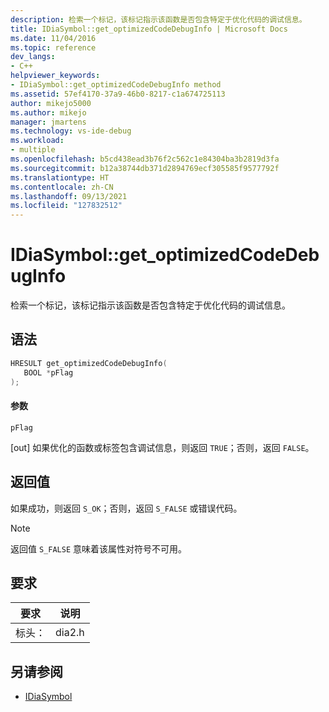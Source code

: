 ```yaml
---
description: 检索一个标记，该标记指示该函数是否包含特定于优化代码的调试信息。
title: IDiaSymbol::get_optimizedCodeDebugInfo | Microsoft Docs
ms.date: 11/04/2016
ms.topic: reference
dev_langs:
- C++
helpviewer_keywords:
- IDiaSymbol::get_optimizedCodeDebugInfo method
ms.assetid: 57ef4170-37a9-46b0-8217-c1a674725113
author: mikejo5000
ms.author: mikejo
manager: jmartens
ms.technology: vs-ide-debug
ms.workload:
- multiple
ms.openlocfilehash: b5cd438ead3b76f2c562c1e84304ba3b2819d3fa
ms.sourcegitcommit: b12a38744db371d2894769ecf305585f9577792f
ms.translationtype: HT
ms.contentlocale: zh-CN
ms.lasthandoff: 09/13/2021
ms.locfileid: "127832512"
---
```

# <a name="idiasymbolget_optimizedcodedebuginfo"></a>IDiaSymbol::get_optimizedCodeDebugInfo
检索一个标记，该标记指示该函数是否包含特定于优化代码的调试信息。

## <a name="syntax"></a>语法

```C++
HRESULT get_optimizedCodeDebugInfo(
   BOOL *pFlag
);
```

#### <a name="parameters"></a>参数
 `pFlag`

[out] 如果优化的函数或标签包含调试信息，则返回 `TRUE`；否则，返回 `FALSE`。

## <a name="return-value"></a>返回值
 如果成功，则返回 `S_OK`；否则，返回 `S_FALSE` 或错误代码。

> [!NOTE]
> 返回值 `S_FALSE` 意味着该属性对符号不可用。

## <a name="requirements"></a>要求

|要求|说明|
|-----------------|-----------------|
|标头：|dia2.h|

## <a name="see-also"></a>另请参阅
- [IDiaSymbol](../../debugger/debug-interface-access/idiasymbol.md)
